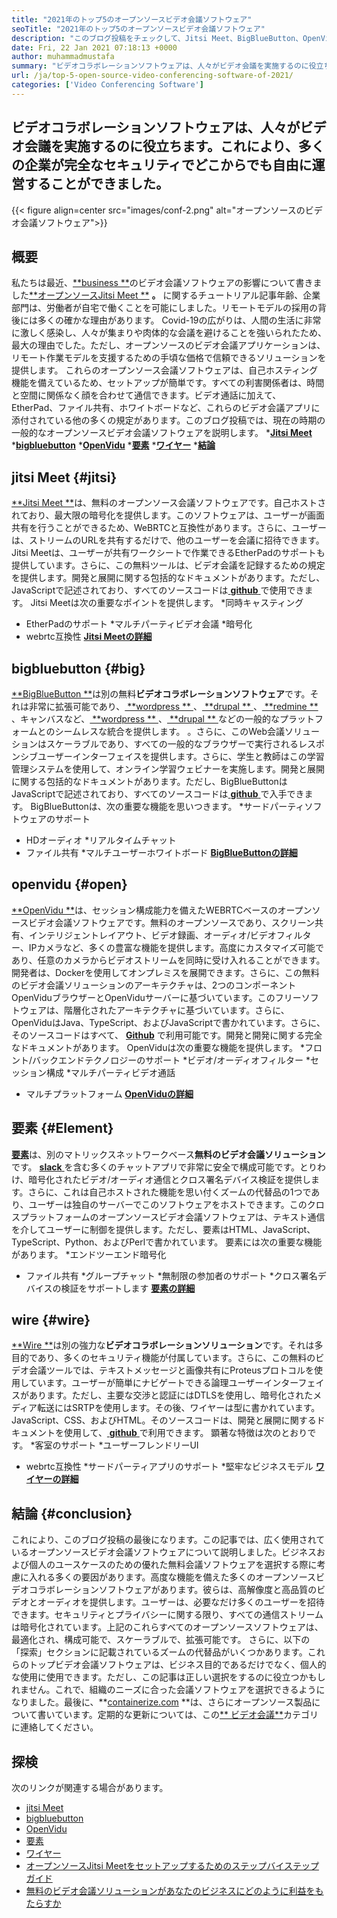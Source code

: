 ```yaml
---
title: "2021年のトップ5のオープンソースビデオ会議ソフトウェア" 
seoTitle: "2021年のトップ5のオープンソースビデオ会議ソフトウェア" 
description: "このブログ投稿をチェックして、Jitsi Meet、BigBlueButton、OpenVidu、Element、Wireを含むトップオープンソースビデオ会議ソフトウェアについて学びます。" 
date: Fri, 22 Jan 2021 07:18:13 +0000
author: muhammadmustafa
summary: "ビデオコラボレーションソフトウェアは、人々がビデオ会議を実施するのに役立ちます。これにより、多くの企業が完全なセキュリティでどこからでも自由に運営することができました。" 
url: /ja/top-5-open-source-video-conferencing-software-of-2021/
categories: ['Video Conferencing Software']
---
```


## ビデオコラボレーションソフトウェアは、人々がビデオ会議を実施するのに役立ちます。これにより、多くの企業が完全なセキュリティでどこからでも自由に運営することができました。

{{< figure align=center src="images/conf-2.png" alt="オープンソースのビデオ会議ソフトウェア">}}


## 概要
私たちは最近、[**business **][1]のビデオ会議ソフトウェアの影響について書きました[**オープンソースJitsi Meet **][2] **。** に関するチュートリアル記事年齢、企業部門は、労働者が自宅で働くことを可能にしました。リモートモデルの採用の背後には多くの確かな理由があります。 Covid-19の広がりは、人間の生活に非常に激しく感染し、人々が集まりや肉体的な会議を避けることを強いられたため、最大の理由でした。ただし、オープンソースのビデオ会議アプリケーションは、リモート作業モデルを支援するための手頃な価格で信頼できるソリューションを提供します。
これらのオープンソース会議ソフトウェアは、自己ホスティング機能を備えているため、セットアップが簡単です。すべての利害関係者は、時間と空間に関係なく顔を合わせて通信できます。ビデオ通話に加えて、EtherPad、ファイル共有、ホワイトボードなど、これらのビデオ会議アプリに添付されている他の多くの規定があります。このブログ投稿では、現在の時期の一般的なオープンソースビデオ会議ソフトウェアを説明します。
  *[**Jitsi Meet** ][3]
  ***[bigbluebutton][4]** 
  ***[OpenVidu][5]** 
  ***[要素][6]** 
  *[**ワイヤー**][7]
  ***[結論][8]** 

## jitsi Meet   {#jitsi}
[**Jitsi Meet **][9]は、無料のオープンソース会議ソフトウェアです。自己ホストされており、最大限の暗号化を提供します。このソフトウェアは、ユーザーが画面共有を行うことができるため、WeBRTCと互換性があります。さらに、ユーザーは、ストリームのURLを共有するだけで、他のユーザーを会議に招待できます。 Jitsi Meetは、ユーザーが共有ワークシートで作業できるEtherPadのサポートも提供しています。さらに、この無料ツールは、ビデオ会議を記録するための規定を提供します。開発と展開に関する包括的なドキュメントがあります。ただし、JavaScriptで記述されており、すべてのソースコードは[ **github**  ][10]で使用できます。
Jitsi Meetは次の重要なポイントを提供します。
  *同時キャスティング
  * EtherPadのサポート
  *マルチパーティビデオ会議
  *暗号化
  * webrtc互換性
[ **Jitsi Meetの詳細** ][11]

## bigbluebutton   {#big}
[**BigBlueButton **][12]は別の無料**ビデオコラボレーションソフトウェア**です。それは非常に拡張可能であり、[ **wordpress ** ][13]、[ **drupal ** ][14]、[ **redmine ** ][15]、キャンバスなど、[ **wordpress ** ][13]、[ **drupal ** ][14]などの一般的なプラットフォームとのシームレスな統合を提供します。 。さらに、このWeb会議ソリューションはスケーラブルであり、すべての一般的なブラウザーで実行されるレスポンシブユーザーインターフェイスを提供します。さらに、学生と教師はこの学習管理システムを使用して、オンライン学習ウェビナーを実施します。開発と展開に関する包括的なドキュメントがあります。ただし、BigBlueButtonはJavaScriptで記述されており、すべてのソースコードは[ **github**  ][16]で入手できます。
BigBlueButtonは、次の重要な機能を思いつきます。
  *サードパーティソフトウェアのサポート
  * HDオーディオ
  *リアルタイムチャット
  * ファイル共有
  *マルチユーザーホワイトボード
[ **BigBlueButtonの詳細** ][17]

## openvidu   {#open}
[**OpenVidu **][18]は、セッション構成能力を備えたWEBRTCベースのオープンソースビデオ会議ソフトウェアです。無料のオープンソースであり、スクリーン共有、インテリジェントレイアウト、ビデオ録画、オーディオ/ビデオフィルター、IPカメラなど、多くの豊富な機能を提供します。高度にカスタマイズ可能であり、任意のカメラからビデオストリームを同時に受け入れることができます。開発者は、Dockerを使用してオンプレミスを展開できます。さらに、この無料のビデオ会議ソリューションのアーキテクチャは、2つのコンポーネントOpenViduブラウザーとOpenViduサーバーに基づいています。このフリーソフトウェアは、階層化されたアーキテクチャに基づいています。さらに、OpenViduはJava、TypeScript、およびJavaScriptで書かれています。さらに、そのソースコードはすべて、 **[Github][19]**  で利用可能です。開発と開発に関する完全なドキュメントがあります。
OpenViduは次の重要な機能を提供します。
  *フロント/バックエンドテクノロジーのサポート
  *ビデオ/オーディオフィルター
  *セッション構成
  *マルチパーティビデオ通話
  * マルチプラットフォーム
[ **OpenViduの詳細** ][18]

## 要素 {#Element}
[**要素**][20]は、別のマトリックスネットワークベース**無料のビデオ会議ソリューション**です。 [**slack** ][21]を含む多くのチャットアプリで非常に安全で構成可能です。とりわけ、暗号化されたビデオ/オーディオ通信とクロス署名デバイス検証を提供します。さらに、これは自己ホストされた機能を思い付くズームの代替品の1つであり、ユーザーは独自のサーバーでこのソフトウェアをホストできます。このクロスプラットフォームのオープンソースビデオ会議ソフトウェアは、テキスト通信を介してユーザーに制御を提供します。ただし、要素はHTML、JavaScript、TypeScript、Python、およびPerlで書かれています。
要素には次の重要な機能があります。
  *エンドツーエンド暗号化
  * ファイル共有
  *グループチャット
  *無制限の参加者のサポート
  *クロス署名デバイスの検証をサポートします
[**要素の詳細**][20]

## wire   {#wire}
[**Wire **][23]は別の強力な**ビデオコラボレーションソリューション**です。それは多目的であり、多くのセキュリティ機能が付属しています。さらに、この無料のビデオ会議ツールでは、テキストメッセージと画像共有にProteusプロトコルを使用しています。ユーザーが簡単にナビゲートできる論理ユーザーインターフェイスがあります。ただし、主要な交渉と認証にはDTLSを使用し、暗号化されたメディア転送にはSRTPを使用します。その後、ワイヤーは型に書かれています。JavaScript、CSS、およびHTML。そのソースコードは、開発と展開に関するドキュメントを使用して、[ **github**  ][24]で利用できます。
顕著な特徴は次のとおりです。
  *客室のサポート
  *ユーザーフレンドリーUI
  * webrtc互換性
  *サードパーティアプリのサポート
  *堅牢なビジネスモデル
[**ワイヤーの詳細**][25]

## 結論 {#conclusion}
これにより、このブログ投稿の最後になります。この記事では、広く使用されているオープンソースビデオ会議ソフトウェアについて説明しました。ビジネスおよび個人のユースケースのための優れた無料会議ソフトウェアを選択する際に考慮に入れる多くの要因があります。高度な機能を備えた多くのオープンソースビデオコラボレーションソフトウェアがあります。彼らは、高解像度と高品質のビデオとオーディオを提供します。ユーザーは、必要なだけ多くのユーザーを招待できます。セキュリティとプライバシーに関する限り、すべての通信ストリームは暗号化されています。上記のこれらすべてのオープンソースソフトウェアは、最適化され、構成可能で、スケーラブルで、拡張可能です。
さらに、以下の「探索」セクションに記載されているズームの代替品がいくつかあります。これらのトップビデオ会議ソフトウェアは、ビジネス目的であるだけでなく、個人的な使用に使用できます。ただし、この記事は正しい選択をするのに役立つかもしれません。これで、組織のニーズに合った会議ソフトウェアを選択できるようになりました。最後に、**[containerize.com][26] **は、さらにオープンソース製品について書いています。定期的な更新については、この[** ビデオ会議**][27]カテゴリに連絡してください。

## 探検
次のリンクが関連する場合があります。
  * [jitsi Meet][9]
  * [bigbluebutton][12]
  * [OpenVidu][18]
  * [要素][20]
  * [ワイヤー][23]
  * [オープンソースJitsi Meetをセットアップするためのステップバイステップガイド][2]
  * [無料のビデオ会議ソリューションがあなたのビジネスにどのように利益をもたらすか][28]

  
[1]: https://blog.containerize.com/video-conferencing-software/video-conferencing-apps-how-it-benefits-your-business/
[2]: https://blog.containerize.com/video-conferencing-software/how-to-set-up-open-source-jitsi-meet/
[3]: #jitsi
[4]: #big
[5]: #open
[6]: #element
[7]: #wire
[8]: #Conclusion
[9]: https://products.containerize.com/video-conferencing/jitsi
[10]: https://github.com/jitsi/jitsi-meet
[11]: https://jitsi.org/jitsi-meet/
[12]: https://products.containerize.com/video-conferencing/bigbluebutton
[13]: https://products.containerize.com/blogging/wordpress
[14]: https://products.containerize.com/content-management/drupal
[15]: https://products.containerize.com/project-management/redmine
[16]: https://github.com/bigbluebutton/bigbluebutton
[17]: https://bigbluebutton.org/
[18]: https://products.containerize.com/video-conferencing/openvidu
[19]: https://github.com/OpenVidu/openvidu
[20]: https://products.containerize.com/video-conferencing/element
[21]: https://slack.com/intl/en-pk/
[22]: https://github.com/vector-im/element-web
[23]: https://products.containerize.com/video-conferencing/wire
[24]: https://github.com/wireapp/wire-webapp
[25]: https://app.wire.com/
[26]: https://www.containerize.com/
[27]: https://products.containerize.com/video-conferencing/
[28]: https://blog.containerize.com/
